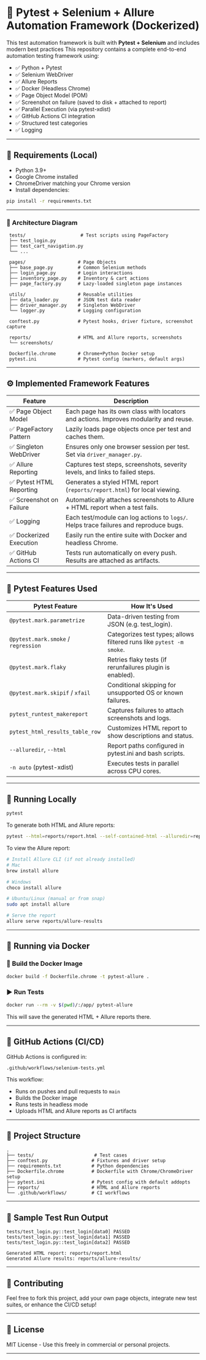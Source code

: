 # 🚀 Pytest + Selenium + Allure Automation Framework (Dockerized)

This test automation framework is built with **Pytest + Selenium** and includes modern best practices
This repository contains a complete end-to-end automation testing framework using:

- ✅ Python + Pytest
- ✅ Selenium WebDriver
- ✅ Allure Reports
- ✅ Docker (Headless Chrome)
- ✅ Page Object Model (POM)
- ✅ Screenshot on failure (saved to disk + attached to report)
- ✅ Parallel Execution (via pytest-xdist)
- ✅ GitHub Actions CI integration
- ✅ Structured test categories
- ✅ Logging

---

## 🔧 Requirements (Local)

- Python 3.9+
- Google Chrome installed
- ChromeDriver matching your Chrome version
- Install dependencies:

```bash
pip install -r requirements.txt
```

---
### 🧱 Architecture Diagram

```
 tests/                    # Test scripts using PageFactory
 ├── test_login.py
 ├── test_cart_navigation.py
 └── ...
 
 pages/                   # Page Objects
 ├── base_page.py         # Common Selenium methods
 ├── login_page.py        # Login interactions
 ├── inventory_page.py    # Inventory & cart actions
 ├── page_factory.py      # Lazy-loaded singleton page instances
 
 utils/                   # Reusable utilities
 ├── data_loader.py       # JSON test data reader
 ├── driver_manager.py    # Singleton WebDriver
 └── logger.py            # Logging configuration
 
 conftest.py              # Pytest hooks, driver fixture, screenshot capture
 
 reports/                 # HTML and Allure reports, screenshots
 └── screenshots/
 
 Dockerfile.chrome        # Chrome+Python Docker setup
 pytest.ini               # Pytest config (markers, default args)
```

---

## ⚙️ Implemented Framework Features

| Feature                         | Description |
|----------------------------------|-------------|
| ✅ Page Object Model             | Each page has its own class with locators and actions. Improves modularity and reuse. |
| ✅ PageFactory Pattern           | Lazily loads page objects once per test and caches them. |
| ✅ Singleton WebDriver           | Ensures only one browser session per test. Set via `driver_manager.py`. |
| ✅ Allure Reporting              | Captures test steps, screenshots, severity levels, and links to failed steps. |
| ✅ Pytest HTML Reporting         | Generates a styled HTML report (`reports/report.html`) for local viewing. |
| ✅ Screenshot on Failure         | Automatically attaches screenshots to Allure + HTML report when a test fails. |
| ✅ Logging                       | Each test/module can log actions to `logs/`. Helps trace failures and reproduce bugs. |
| ✅ Dockerized Execution          | Easily run the entire suite with Docker and headless Chrome. |
| ✅ GitHub Actions CI             | Tests run automatically on every push. Results are attached as artifacts. |

---

## 🧪 Pytest Features Used

| Pytest Feature                  | How It's Used |
|----------------------------------|---------------|
| `@pytest.mark.parametrize`      | Data-driven testing from JSON (e.g. test_login). |
| `@pytest.mark.smoke` / `regression` | Categorizes test types; allows filtered runs like `pytest -m smoke`. |
| `@pytest.mark.flaky`            | Retries flaky tests (if rerunfailures plugin is enabled). |
| `@pytest.mark.skipif` / `xfail` | Conditional skipping for unsupported OS or known failures. |
| `pytest_runtest_makereport`     | Captures failures to attach screenshots and logs. |
| `pytest_html_results_table_row` | Customizes HTML report to show descriptions and status. |
| `--alluredir`, `--html`         | Report paths configured in pytest.ini and bash scripts. |
| `-n auto` (pytest-xdist)        | Executes tests in parallel across CPU cores. |

---

## 🚀 Running Locally

```bash
pytest
```

To generate both HTML and Allure reports:

```bash
pytest --html=reports/report.html --self-contained-html --alluredir=reports/allure-results
```

To view the Allure report:

```bash
# Install Allure CLI (if not already installed)
# Mac
brew install allure

# Windows
choco install allure

# Ubuntu/Linux (manual or from snap)
sudo apt install allure

# Serve the report
allure serve reports/allure-results
```

---

## 🐳 Running via Docker

### 🔨 Build the Docker Image

```bash
docker build -f Dockerfile.chrome -t pytest-allure .
```

### ▶️ Run Tests

```bash
docker run --rm -v $(pwd)/:/app/ pytest-allure
```

This will save the generated HTML + Allure reports there.

---

## 🔁 GitHub Actions (CI/CD)

GitHub Actions is configured in:

```
.github/workflows/selenium-tests.yml
```

This workflow:

- Runs on pushes and pull requests to `main`
- Builds the Docker image
- Runs tests in headless mode
- Uploads HTML and Allure reports as CI artifacts

---

## 📁 Project Structure

```
.
├── tests/                      # Test cases
├── conftest.py                # Fixtures and driver setup
├── requirements.txt           # Python dependencies
├── Dockerfile.chrome          # Dockerfile with Chrome/ChromeDriver setup
├── pytest.ini                 # Pytest config with default addopts
├── reports/                   # HTML and Allure reports
└── .github/workflows/         # CI workflows
```

---

## 🧪 Sample Test Run Output

```
tests/test_login.py::test_login[data0] PASSED
tests/test_login.py::test_login[data1] PASSED
tests/test_login.py::test_login[data2] PASSED

Generated HTML report: reports/report.html
Generated Allure results: reports/allure-results/
```

---

## 🤝 Contributing

Feel free to fork this project, add your own page objects, integrate new test suites, or enhance the CI/CD setup!

---

## 📄 License

MIT License - Use this freely in commercial or personal projects.

---
